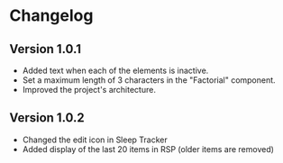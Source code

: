 # Changelog

## Version 1.0.1
- Added text when each of the elements is inactive.
- Set a maximum length of 3 characters in the "Factorial" component.
- Improved the project's architecture.   
## Version 1.0.2   
- Changed the edit icon in Sleep Tracker   
- Added display of the last 20 items in RSP (older items are removed)   